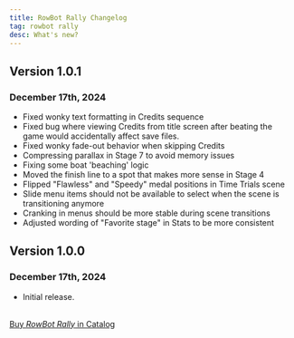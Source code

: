 ```yaml
---
title: RowBot Rally Changelog
tag: rowbot rally
desc: What's new?
---
```

## Version 1.0.1
### December 17th, 2024

- Fixed wonky text formatting in Credits sequence
- Fixed bug where viewing Credits from title screen after beating the game would accidentally affect save files.
- Fixed wonky fade-out behavior when skipping Credits
- Compressing parallax in Stage 7 to avoid memory issues
- Fixing some boat 'beaching' logic
- Moved the finish line to a spot that makes more sense in Stage 4
- Flipped "Flawless" and "Speedy" medal positions in Time Trials scene
- Slide menu items should not be available to select when the scene is transitioning anymore
- Cranking in menus should be more stable during scene transitions
- Adjusted wording of "Favorite stage" in Stats to be more consistent

## Version 1.0.0
### December 17th, 2024

- Initial release.

<br>
<a href="https://play.date/games/rowbot-rally" class="button">Buy <i>RowBot Rally</i> in Catalog</a>